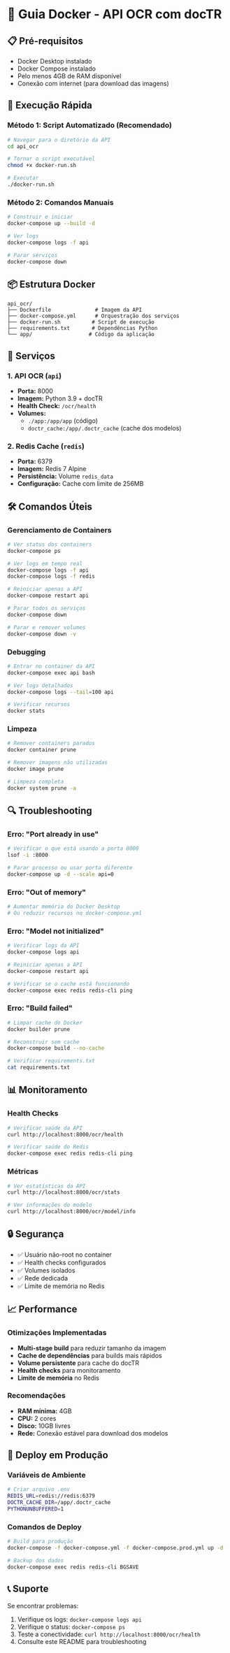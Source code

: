 # 🐳 Guia Docker - API OCR com docTR

## 📋 Pré-requisitos

- Docker Desktop instalado
- Docker Compose instalado
- Pelo menos 4GB de RAM disponível
- Conexão com internet (para download das imagens)

## 🚀 Execução Rápida

### Método 1: Script Automatizado (Recomendado)

```bash
# Navegar para o diretório da API
cd api_ocr

# Tornar o script executável
chmod +x docker-run.sh

# Executar
./docker-run.sh
```

### Método 2: Comandos Manuais

```bash
# Construir e iniciar
docker-compose up --build -d

# Ver logs
docker-compose logs -f api

# Parar serviços
docker-compose down
```

## 📦 Estrutura Docker

```
api_ocr/
├── Dockerfile              # Imagem da API
├── docker-compose.yml      # Orquestração dos serviços
├── docker-run.sh          # Script de execução
├── requirements.txt       # Dependências Python
└── app/                  # Código da aplicação
```

## 🔧 Serviços

### 1. API OCR (`api`)
- **Porta:** 8000
- **Imagem:** Python 3.9 + docTR
- **Health Check:** `/ocr/health`
- **Volumes:** 
  - `./app:/app/app` (código)
  - `doctr_cache:/app/.doctr_cache` (cache dos modelos)

### 2. Redis Cache (`redis`)
- **Porta:** 6379
- **Imagem:** Redis 7 Alpine
- **Persistência:** Volume `redis_data`
- **Configuração:** Cache com limite de 256MB

## 🛠️ Comandos Úteis

### Gerenciamento de Containers

```bash
# Ver status dos containers
docker-compose ps

# Ver logs em tempo real
docker-compose logs -f api
docker-compose logs -f redis

# Reiniciar apenas a API
docker-compose restart api

# Parar todos os serviços
docker-compose down

# Parar e remover volumes
docker-compose down -v
```

### Debugging

```bash
# Entrar no container da API
docker-compose exec api bash

# Ver logs detalhados
docker-compose logs --tail=100 api

# Verificar recursos
docker stats
```

### Limpeza

```bash
# Remover containers parados
docker container prune

# Remover imagens não utilizadas
docker image prune

# Limpeza completa
docker system prune -a
```

## 🔍 Troubleshooting

### Erro: "Port already in use"

```bash
# Verificar o que está usando a porta 8000
lsof -i :8000

# Parar processo ou usar porta diferente
docker-compose up -d --scale api=0
```

### Erro: "Out of memory"

```bash
# Aumentar memória do Docker Desktop
# Ou reduzir recursos no docker-compose.yml
```

### Erro: "Model not initialized"

```bash
# Verificar logs da API
docker-compose logs api

# Reiniciar apenas a API
docker-compose restart api

# Verificar se o cache está funcionando
docker-compose exec redis redis-cli ping
```

### Erro: "Build failed"

```bash
# Limpar cache do Docker
docker builder prune

# Reconstruir sem cache
docker-compose build --no-cache

# Verificar requirements.txt
cat requirements.txt
```

## 📊 Monitoramento

### Health Checks

```bash
# Verificar saúde da API
curl http://localhost:8000/ocr/health

# Verificar saúde do Redis
docker-compose exec redis redis-cli ping
```

### Métricas

```bash
# Ver estatísticas da API
curl http://localhost:8000/ocr/stats

# Ver informações do modelo
curl http://localhost:8000/ocr/model/info
```

## 🔒 Segurança

- ✅ Usuário não-root no container
- ✅ Health checks configurados
- ✅ Volumes isolados
- ✅ Rede dedicada
- ✅ Limite de memória no Redis

## 📈 Performance

### Otimizações Implementadas

- **Multi-stage build** para reduzir tamanho da imagem
- **Cache de dependências** para builds mais rápidos
- **Volume persistente** para cache do docTR
- **Health checks** para monitoramento
- **Limite de memória** no Redis

### Recomendações

- **RAM mínima:** 4GB
- **CPU:** 2 cores
- **Disco:** 10GB livres
- **Rede:** Conexão estável para download dos modelos

## 🚀 Deploy em Produção

### Variáveis de Ambiente

```bash
# Criar arquivo .env
REDIS_URL=redis://redis:6379
DOCTR_CACHE_DIR=/app/.doctr_cache
PYTHONUNBUFFERED=1
```

### Comandos de Deploy

```bash
# Build para produção
docker-compose -f docker-compose.yml -f docker-compose.prod.yml up -d

# Backup dos dados
docker-compose exec redis redis-cli BGSAVE
```

## 📞 Suporte

Se encontrar problemas:

1. Verifique os logs: `docker-compose logs api`
2. Verifique o status: `docker-compose ps`
3. Teste a conectividade: `curl http://localhost:8000/ocr/health`
4. Consulte este README para troubleshooting 